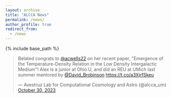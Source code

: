 ```yaml
---
layout: archive
title: "ALCCA News"
permalink: /news/
author_profile: true
redirect_from:
  - /news
---
```


{% include base_path %}

<blockquote class="twitter-tweet"><p lang="en" dir="ltr">Belated congrats to <a href="https://twitter.com/acwells22?ref_src=twsrc%5Etfw">@acwells22</a> on her recent paper, &quot;Emergence of the Temperature-Density Relation in the Low Density Intergalactic Medium&quot;! Alex is a junior at Ohio U, and did an REU at UMich last summer mentored by <a href="https://twitter.com/David_Brobinson?ref_src=twsrc%5Etfw">@David_Brobinson</a> <a href="https://t.co/a3XirfSkeu">https://t.co/a3XirfSkeu</a></p>&mdash; Avestruz Lab for Computational Cosmology and Astro (@alcca_um) <a href="https://twitter.com/alcca_um/status/1719036276093878454?ref_src=twsrc%5Etfw">October 30, 2023</a></blockquote> <script async src="https://platform.twitter.com/widgets.js" charset="utf-8"></script> 
